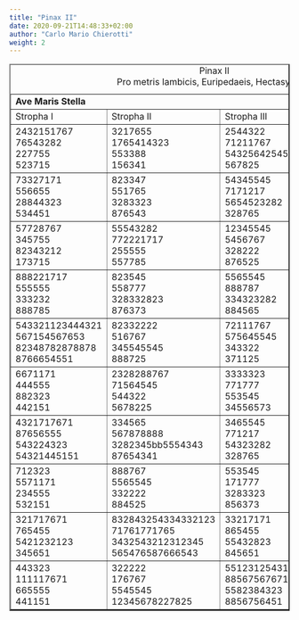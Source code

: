 ```yaml
---
title: "Pinax II"
date: 2020-09-21T14:48:33+02:00
author: "Carlo Mario Chierotti"
weight: 2
---
```


<table border="2" cellpadding="2">
    <caption>Pinax II <br>Pro metris Iambicis, Euripedaeis, Hectasyllabis </caption>
    <tr>
        <td colspan="4"><strong>Ave Maris Stella</strong></td>
    </tr>
    <tr>
        <td>Stropha I</td>
        <td>Stropha II</td>
        <td>Stropha III</td>
        <td>Stropha IV</td>
    </tr>
    <tr>
        <td>2432151767<br>76543282<br>227755<br>523715</td>
        <td>3217655<br>1765414323<br>553388<br>156341</td>
        <td>2544322<br>71211767<br>54325642545<br>567825</td>
        <td>32827171<br>175655<br>54384323<br>123451</td>
    </tr>
    <tr>
        <td>73327171<br>556655<br>28844323<br>534451</td>
        <td>823347<br>551765<br>3283323<br>876543</td>
        <td>54345545<br>7171217<br>5654523282<br>328765</td>
        <td>54432343455<br>1776567171<br>54321712123<br>8765434515651</td>
    </tr>
    <tr>
        <td>57728767<br>345755<br>82343212<br>173715</td>
        <td>55543282<br>772221717<br>255555<br>557785</td>
        <td>12345545<br>5456767<br>328222<br>876525</td>
        <td>5531215531321<br>8875567171<br>55382823453<br>8875658</td>
    </tr>
    <tr>
        <td>888221717<br>555555<br>333232<br>888785</td>
        <td>823545<br>558777<br>328332823<br>876373</td>
        <td>5565545<br>888787<br>334323282<br>884565</td>
        <td>712341432217171<br>5765455<br>2711765676217323<br>54123451</td>
    </tr>
    <tr>
        <td>543321123444321<br>567154567653<br>82348782878878<br>8766654551</td>
        <td>82332222<br>516767<br>345545545<br>888725</td>
        <td>72111767<br>575645545<br>343322<br>371125</td>
        <td>882323<br>6542555<br>21171171<br>432151</td>
    </tr>
    <tr>
        <td>6671171<br>444555<br>882323<br>442151</td>
        <td>2328288767<br>71564545<br>544322<br>5678225</td>
        <td>3333323<br>771777<br>553545<br>34556573</td>
        <td>1171171<br>665455<br>442823<br>445651</td>
    </tr>
    <tr>
        <td>4321717671<br>87656555<br>543224323<br>54321445151</td>
        <td>334565<br>567878888<br>3282345bb5554343<br>87654341</td>
        <td>3465545<br>771217<br>54323282<br>328765</td>
        <td>432175171<br>666655<br>843282322<br>445651</td>
    </tr>
    <tr>
        <td>712323<br>5571171<br>234555<br>532151</td>
        <td>888767<br>5565545<br>332222<br>884525</td>
        <td>553545<br>171777<br>3283323<br>856373</td>
        <td>444323<br>666555<br>12171171<br>445151</td>
    </tr>
    <tr>
        <td>321717671<br>765455<br>5421232123<br>345651</td>
        <td>832843254334332123<br>71761771765<br>3432543212312345<br>565476587666543</td>
        <td>33217171<br>865455<br>55432823<br>845651</td>
        <td>1234544323<br>5587655<br>3283827171<br>8763451</td>
    </tr>
    <tr>
        <td>443323<br>111117671<br>665555<br>441151</td>
        <td>322222<br>176767<br>5545545<br>12345678227825</td>
        <td>551231254312171<br>88567567671655<br>5582384323<br>8856756451</td>
        <td>5565414323<br>11176545<br>334888<br>884341</td>
    </tr>
</table>
